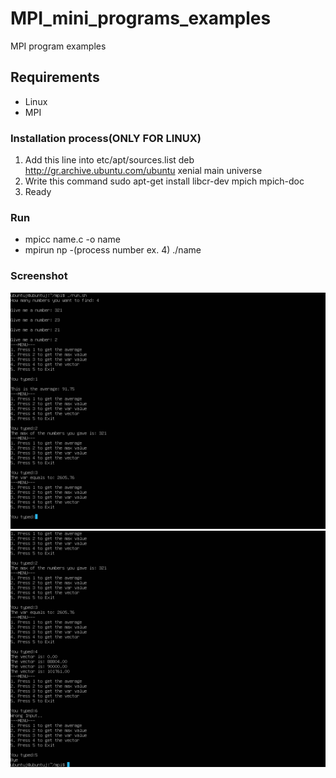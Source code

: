 # MPI_mini_programs_examples
MPI program examples

## Requirements
* Linux
* MPI

### Installation process(ONLY FOR LINUX)
1. Add this line into etc/apt/sources.list deb http://gr.archive.ubuntu.com/ubuntu xenial main universe 
2. Write this command sudo apt-get install libcr-dev mpich mpich-doc
3. Ready

### Run
* mpicc name.c -o name
* mpirun np -(process number ex. 4) ./name

### Screenshot
![screen!](https://github.com/JohnTa15/MPI_mini_programs_examples/blob/main/Screenshot_ubuntu20.04_cli_2023-12-07_19%3A44%3A00.png)
![screen2](https://github.com/JohnTa15/MPI_mini_programs_examples/blob/main/Screenshot_ubuntu20.04_cli_2023-12-07_19%3A44%3A28.png)
